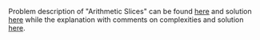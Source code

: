 Problem description of "Arithmetic Slices" can be found [here](https://leetcode.com/problems/arithmetic-slices/description/) and solution [here](https://github.com/aurimas13/Solutions-To-Problems/blob/main/LeetCode/Python%20Solutions/Arithmetic%20Slices/arithmetic.py) while the explanation with comments on complexities and solution [here](https://leetcode.com/problems/arithmetic-slices/solutions/3491514/python-solution-well-explained/).
